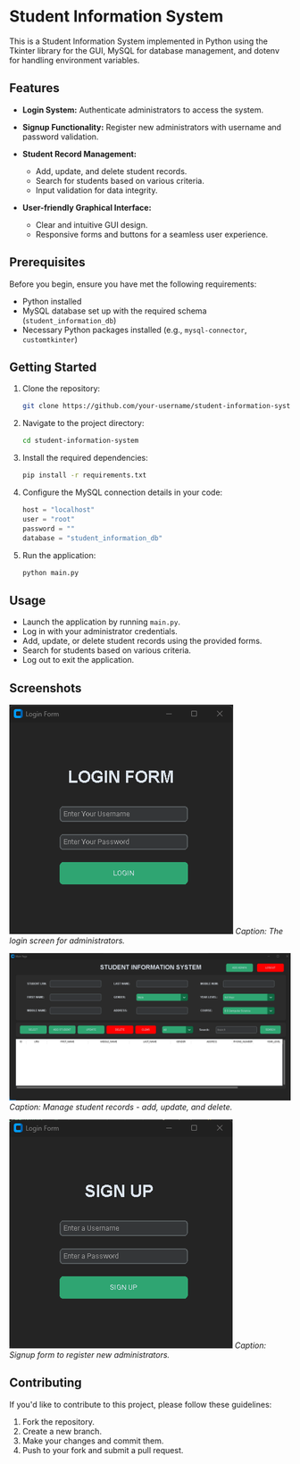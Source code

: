 # Student Information System

This is a Student Information System implemented in Python using the Tkinter library for the GUI, MySQL for database management, and dotenv for handling environment variables.

## Features

- **Login System:** Authenticate administrators to access the system.
- **Signup Functionality:** Register new administrators with username and password validation.
- **Student Record Management:**

  - Add, update, and delete student records.
  - Search for students based on various criteria.
  - Input validation for data integrity.

- **User-friendly Graphical Interface:**
  - Clear and intuitive GUI design.
  - Responsive forms and buttons for a seamless user experience.

## Prerequisites

Before you begin, ensure you have met the following requirements:

- Python installed
- MySQL database set up with the required schema (`student_information_db`)
- Necessary Python packages installed (e.g., `mysql-connector`, `customtkinter`)

## Getting Started

1. Clone the repository:

   ```bash
   git clone https://github.com/your-username/student-information-system.git
   ```

2. Navigate to the project directory:

   ```bash
   cd student-information-system
   ```

3. Install the required dependencies:

   ```bash
   pip install -r requirements.txt
   ```

4. Configure the MySQL connection details in your code:

   ```python
   host = "localhost"
   user = "root"
   password = ""
   database = "student_information_db"
   ```

5. Run the application:

   ```bash
   python main.py
   ```

## Usage

- Launch the application by running `main.py`.
- Log in with your administrator credentials.
- Add, update, or delete student records using the provided forms.
- Search for students based on various criteria.
- Log out to exit the application.

## Screenshots

![Login Screen](/images/screenshots/login.png)
_Caption: The login screen for administrators._

![Main Page](/images/screenshots/mainpage.png)
_Caption: Manage student records - add, update, and delete._

![Signup Form](/images/screenshots/signup.png)
_Caption: Signup form to register new administrators._

## Contributing

If you'd like to contribute to this project, please follow these guidelines:

1. Fork the repository.
2. Create a new branch.
3. Make your changes and commit them.
4. Push to your fork and submit a pull request.
